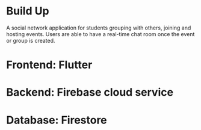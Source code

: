 # Build Up

A social network application for students grouping with others, joining and hosting events. 
Users are able to have a real-time chat room once the event or group is created.

# Frontend: Flutter
# Backend: Firebase cloud service
# Database: Firestore
